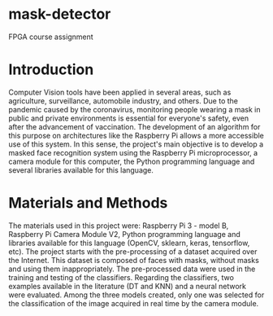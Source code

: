 # mask-detector
FPGA course assignment

# Introduction
Computer Vision tools have been applied in several areas, such as agriculture, surveillance, automobile industry, and others. Due to the pandemic caused by the coronavirus, monitoring people wearing a mask in public and private environments is essential for everyone's safety, even after the advancement of vaccination. The development of an algorithm for this purpose on architectures like the Raspberry Pi allows a more accessible use of this system. In this sense, the project's main objective is to develop a masked face recognition system using the Raspberry Pi microprocessor, a camera module for this computer, the Python programming language and several libraries available for this language.

# Materials and Methods
The materials used in this project were: Raspberry Pi 3 - model B, Raspberry Pi Camera Module V2, Python programming language and libraries available for this language (OpenCV, sklearn, keras, tensorflow, etc). The project starts with the pre-processing of a dataset acquired over the Internet. This dataset is composed of faces with masks, without masks and using them inappropriately. The pre-processed data were used in the training and testing of the classifiers. Regarding the classifiers, two examples available in the literature (DT and KNN) and a neural network were evaluated. Among the three models created, only one was selected for the classification of the image acquired in real time by the camera module.
